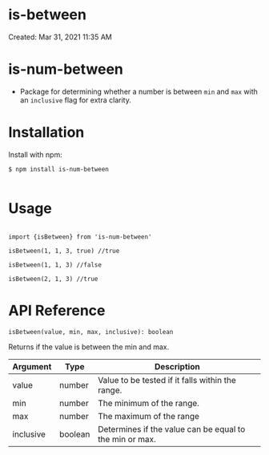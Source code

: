 # is-between

Created: Mar 31, 2021 11:35 AM

# is-num-between

- Package for determining whether a number is between `min` and `max` with an `inclusive` flag for extra clarity.

# Installation

Install with npm:
```bash
$ npm install is-num-between
```

```bash

```

# Usage

```tsx

import {isBetween} from 'is-num-between'

isBetween(1, 1, 3, true) //true

isBetween(1, 1, 3) //false

isBetween(2, 1, 3) //true

```

# API Reference

`isBetween(value, min, max, inclusive): boolean`

Returns if the value is between the min and max. 

| Argument  | Type    | Description                                             |
|-----------|---------|---------------------------------------------------------|
| value     | number  | Value to be tested if it falls within the range.        |
| min       | number  | The minimum of the range.                               |
| max       | number  | The maximum of the range                                |
| inclusive | boolean | Determines if the value can be equal to the min or max. |

